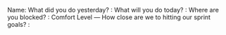 Name:
What did you do yesterday? :
What will you do today? :
Where are you blocked? :
Comfort Level — How close are we to hitting our sprint goals? :
